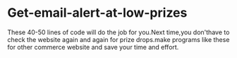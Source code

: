 # Get-email-alert-at-low-prizes
These 40-50 lines of code will do the job for you.Next time,you don'thave to check the website again and again for prize drops.make programs like these for other commerce website and save your time and effort.
